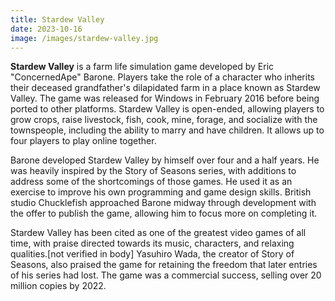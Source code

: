 ```yaml
---
title: Stardew Valley
date: 2023-10-16
image: /images/stardew-valley.jpg
---
```


__Stardew Valley__ is a farm life simulation game developed by Eric "ConcernedApe" Barone. Players
take
the role of a character who inherits their deceased grandfather's dilapidated farm in a place known
as Stardew Valley. The game was released for Windows in February 2016 before being ported to other
platforms. Stardew Valley is open-ended, allowing players to grow crops, raise livestock, fish,
cook, mine, forage, and socialize with the townspeople, including the ability to marry and have
children. It allows up to four players to play online together.

Barone developed Stardew Valley by himself over four and a half years. He was heavily inspired by
the Story of Seasons series, with additions to address some of the shortcomings of those games. He
used it as an exercise to improve his own programming and game design skills. British studio
Chucklefish approached Barone midway through development with the offer to publish the game,
allowing him to focus more on completing it.

Stardew Valley has been cited as one of the greatest video games of all time, with praise directed
towards its music, characters, and relaxing qualities.[not verified in body] Yasuhiro Wada, the
creator of Story of Seasons, also praised the game for retaining the freedom that later entries of
his series had lost. The game was a commercial success, selling over 20 million copies by 2022.